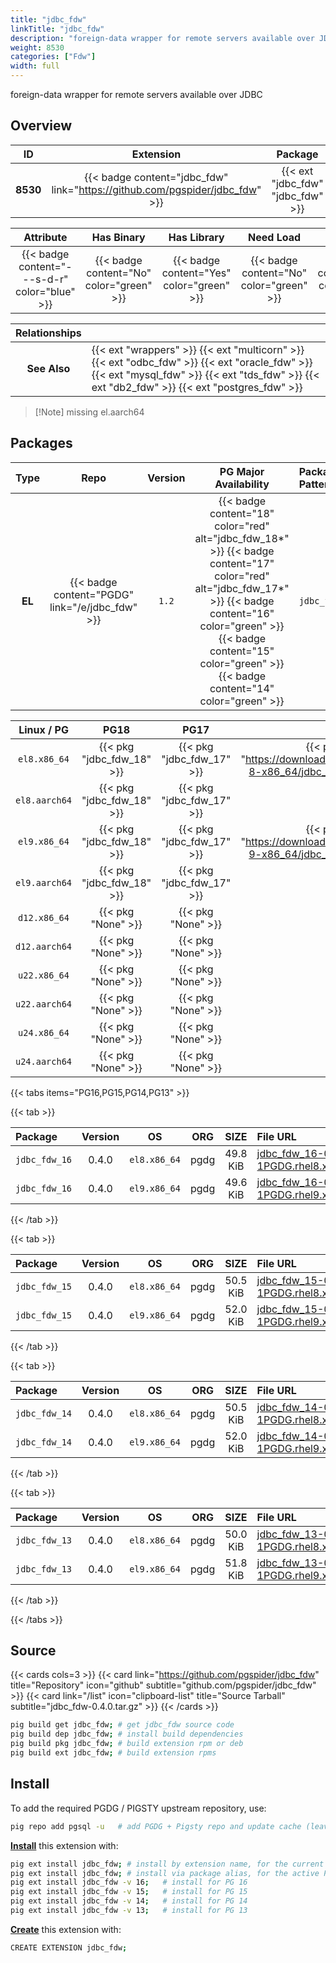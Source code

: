 ```yaml
---
title: "jdbc_fdw"
linkTitle: "jdbc_fdw"
description: "foreign-data wrapper for remote servers available over JDBC"
weight: 8530
categories: ["Fdw"]
width: full
---
```


foreign-data wrapper for remote servers available over JDBC

## Overview

|    ID    | Extension |  Package   | Version |        Category        |           License            |       Language       |
|:--------:|:---------:|:----------:|:-------:|:----------------------:|:----------------------------:|:--------------------:|
| **8530** | {{< badge content="jdbc_fdw" link="https://github.com/pgspider/jdbc_fdw" >}} | {{< ext "jdbc_fdw" "jdbc_fdw" >}} | `1.2` | {{< category "FDW" >}} | {{< license "PostgreSQL" >}} | {{< language "C" >}} |


|  Attribute | Has Binary | Has Library | Need Load | Has DDL | Relocatable | Trusted |
|:----------:|:----------:|:-----------:|:---------:|:-------:|:-----------:|:-------:|
| {{< badge content="---s-d-r" color="blue" >}} | {{< badge content="No" color="green" >}} | {{< badge content="Yes" color="green" >}} | {{< badge content="No" color="green" >}} | {{< badge content="Yes" color="green" >}} | {{< badge content="yes" color="green" >}} | {{< badge content="no" color="red" >}} |


| **Relationships** |   |
|:-----------------:|:----|
|   **See Also**    | {{< ext "wrappers" >}} {{< ext "multicorn" >}} {{< ext "odbc_fdw" >}} {{< ext "oracle_fdw" >}} {{< ext "mysql_fdw" >}} {{< ext "tds_fdw" >}} {{< ext "db2_fdw" >}} {{< ext "postgres_fdw" >}} |

> [!Note] missing el.aarch64


## Packages

| Type | Repo | Version | PG Major Availability | Package Pattern | Dependencies |
|:----:|:----:|:-------:|:---------------------:|:----------------|:------------:|
| **EL** | {{< badge content="PGDG" link="/e/jdbc_fdw" >}} | `1.2` | {{< badge content="18" color="red" alt="jdbc_fdw_18*" >}} {{< badge content="17" color="red" alt="jdbc_fdw_17*" >}} {{< badge content="16" color="green" >}} {{< badge content="15" color="green" >}} {{< badge content="14" color="green" >}} | `jdbc_fdw_$v*` | `java-11-openjdk-headless` |


| **Linux** / **PG** |                  **PG18**                   |                  **PG17**                   |                  **PG16**                   |                  **PG15**                   |                  **PG14**                   |
|:------------------:|:-------------------------------------------:|:-------------------------------------------:|:-------------------------------------------:|:-------------------------------------------:|:-------------------------------------------:|
|    `el8.x86_64`    |    {{< pkg "jdbc_fdw_18" >}}     |    {{< pkg "jdbc_fdw_17" >}}     | {{< pkg "jdbc_fdw_16" "0.4.0" "pgdg" "https://download.postgresql.org/pub/repos/yum/16/redhat/rhel-8-x86_64/jdbc_fdw_16-0.4.0-1PGDG.rhel8.x86_64.rpm" >}} | {{< pkg "jdbc_fdw_15" "0.4.0" "pgdg" "https://download.postgresql.org/pub/repos/yum/15/redhat/rhel-8-x86_64/jdbc_fdw_15-0.4.0-1PGDG.rhel8.x86_64.rpm" >}} | {{< pkg "jdbc_fdw_14" "0.4.0" "pgdg" "https://download.postgresql.org/pub/repos/yum/14/redhat/rhel-8-x86_64/jdbc_fdw_14-0.4.0-1PGDG.rhel8.x86_64.rpm" >}} |
|    `el8.aarch64`    |    {{< pkg "jdbc_fdw_18" >}}     |    {{< pkg "jdbc_fdw_17" >}}     |    {{< pkg "jdbc_fdw_16" >}}     |    {{< pkg "jdbc_fdw_15" >}}     |    {{< pkg "jdbc_fdw_14" >}}     |
|    `el9.x86_64`    |    {{< pkg "jdbc_fdw_18" >}}     |    {{< pkg "jdbc_fdw_17" >}}     | {{< pkg "jdbc_fdw_16" "0.4.0" "pgdg" "https://download.postgresql.org/pub/repos/yum/16/redhat/rhel-9-x86_64/jdbc_fdw_16-0.4.0-1PGDG.rhel9.x86_64.rpm" >}} | {{< pkg "jdbc_fdw_15" "0.4.0" "pgdg" "https://download.postgresql.org/pub/repos/yum/15/redhat/rhel-9-x86_64/jdbc_fdw_15-0.4.0-1PGDG.rhel9.x86_64.rpm" >}} | {{< pkg "jdbc_fdw_14" "0.4.0" "pgdg" "https://download.postgresql.org/pub/repos/yum/14/redhat/rhel-9-x86_64/jdbc_fdw_14-0.4.0-1PGDG.rhel9.x86_64.rpm" >}} |
|    `el9.aarch64`    |    {{< pkg "jdbc_fdw_18" >}}     |    {{< pkg "jdbc_fdw_17" >}}     |    {{< pkg "jdbc_fdw_16" >}}     |    {{< pkg "jdbc_fdw_15" >}}     |    {{< pkg "jdbc_fdw_14" >}}     |
|    `d12.x86_64`    |    {{< pkg "None" >}}     |    {{< pkg "None" >}}     |    {{< pkg "None" >}}     |    {{< pkg "None" >}}     |    {{< pkg "None" >}}     |
|    `d12.aarch64`    |    {{< pkg "None" >}}     |    {{< pkg "None" >}}     |    {{< pkg "None" >}}     |    {{< pkg "None" >}}     |    {{< pkg "None" >}}     |
|    `u22.x86_64`    |    {{< pkg "None" >}}     |    {{< pkg "None" >}}     |    {{< pkg "None" >}}     |    {{< pkg "None" >}}     |    {{< pkg "None" >}}     |
|    `u22.aarch64`    |    {{< pkg "None" >}}     |    {{< pkg "None" >}}     |    {{< pkg "None" >}}     |    {{< pkg "None" >}}     |    {{< pkg "None" >}}     |
|    `u24.x86_64`    |    {{< pkg "None" >}}     |    {{< pkg "None" >}}     |    {{< pkg "None" >}}     |    {{< pkg "None" >}}     |    {{< pkg "None" >}}     |
|    `u24.aarch64`    |    {{< pkg "None" >}}     |    {{< pkg "None" >}}     |    {{< pkg "None" >}}     |    {{< pkg "None" >}}     |    {{< pkg "None" >}}     |


{{< tabs items="PG16,PG15,PG14,PG13" >}}


{{< tab >}}

| **Package** | **Version** | **OS** | **ORG** | **SIZE** | **File URL** |
|:------------|:-----------:|:------:|:-------:|:--------:|:-------------|
| `jdbc_fdw_16` | 0.4.0 | `el8.x86_64` | pgdg | 49.8 KiB | [jdbc_fdw_16-0.4.0-1PGDG.rhel8.x86_64.rpm](https://download.postgresql.org/pub/repos/yum/16/redhat/rhel-8-x86_64/jdbc_fdw_16-0.4.0-1PGDG.rhel8.x86_64.rpm) |
| `jdbc_fdw_16` | 0.4.0 | `el9.x86_64` | pgdg | 49.6 KiB | [jdbc_fdw_16-0.4.0-1PGDG.rhel9.x86_64.rpm](https://download.postgresql.org/pub/repos/yum/16/redhat/rhel-9-x86_64/jdbc_fdw_16-0.4.0-1PGDG.rhel9.x86_64.rpm) |

{{< /tab >}}

{{< tab >}}

| **Package** | **Version** | **OS** | **ORG** | **SIZE** | **File URL** |
|:------------|:-----------:|:------:|:-------:|:--------:|:-------------|
| `jdbc_fdw_15` | 0.4.0 | `el8.x86_64` | pgdg | 50.5 KiB | [jdbc_fdw_15-0.4.0-1PGDG.rhel8.x86_64.rpm](https://download.postgresql.org/pub/repos/yum/15/redhat/rhel-8-x86_64/jdbc_fdw_15-0.4.0-1PGDG.rhel8.x86_64.rpm) |
| `jdbc_fdw_15` | 0.4.0 | `el9.x86_64` | pgdg | 52.0 KiB | [jdbc_fdw_15-0.4.0-1PGDG.rhel9.x86_64.rpm](https://download.postgresql.org/pub/repos/yum/15/redhat/rhel-9-x86_64/jdbc_fdw_15-0.4.0-1PGDG.rhel9.x86_64.rpm) |

{{< /tab >}}

{{< tab >}}

| **Package** | **Version** | **OS** | **ORG** | **SIZE** | **File URL** |
|:------------|:-----------:|:------:|:-------:|:--------:|:-------------|
| `jdbc_fdw_14` | 0.4.0 | `el8.x86_64` | pgdg | 50.5 KiB | [jdbc_fdw_14-0.4.0-1PGDG.rhel8.x86_64.rpm](https://download.postgresql.org/pub/repos/yum/14/redhat/rhel-8-x86_64/jdbc_fdw_14-0.4.0-1PGDG.rhel8.x86_64.rpm) |
| `jdbc_fdw_14` | 0.4.0 | `el9.x86_64` | pgdg | 52.0 KiB | [jdbc_fdw_14-0.4.0-1PGDG.rhel9.x86_64.rpm](https://download.postgresql.org/pub/repos/yum/14/redhat/rhel-9-x86_64/jdbc_fdw_14-0.4.0-1PGDG.rhel9.x86_64.rpm) |

{{< /tab >}}

{{< tab >}}

| **Package** | **Version** | **OS** | **ORG** | **SIZE** | **File URL** |
|:------------|:-----------:|:------:|:-------:|:--------:|:-------------|
| `jdbc_fdw_13` | 0.4.0 | `el8.x86_64` | pgdg | 50.0 KiB | [jdbc_fdw_13-0.4.0-1PGDG.rhel8.x86_64.rpm](https://download.postgresql.org/pub/repos/yum/13/redhat/rhel-8-x86_64/jdbc_fdw_13-0.4.0-1PGDG.rhel8.x86_64.rpm) |
| `jdbc_fdw_13` | 0.4.0 | `el9.x86_64` | pgdg | 51.8 KiB | [jdbc_fdw_13-0.4.0-1PGDG.rhel9.x86_64.rpm](https://download.postgresql.org/pub/repos/yum/13/redhat/rhel-9-x86_64/jdbc_fdw_13-0.4.0-1PGDG.rhel9.x86_64.rpm) |

{{< /tab >}}

{{< /tabs >}}

## Source

{{< cards cols=3 >}}
{{< card link="https://github.com/pgspider/jdbc_fdw" title="Repository" icon="github" subtitle="github.com/pgspider/jdbc_fdw" >}}
{{< card link="/list" icon="clipboard-list"  title="Source Tarball" subtitle="jdbc_fdw-0.4.0.tar.gz" >}}
{{< /cards >}}


```bash
pig build get jdbc_fdw; # get jdbc_fdw source code
pig build dep jdbc_fdw; # install build dependencies
pig build pkg jdbc_fdw; # build extension rpm or deb
pig build ext jdbc_fdw; # build extension rpms
```


## Install

To add the required PGDG / PIGSTY upstream repository, use:

```bash
pig repo add pgsql -u   # add PGDG + Pigsty repo and update cache (leave existing repos)
```

[**Install**](https://ext.pgsty.com/usage/install) this extension with:

```bash
pig ext install jdbc_fdw; # install by extension name, for the current active PG version
pig ext install jdbc_fdw; # install via package alias, for the active PG version
pig ext install jdbc_fdw -v 16;   # install for PG 16
pig ext install jdbc_fdw -v 15;   # install for PG 15
pig ext install jdbc_fdw -v 14;   # install for PG 14
pig ext install jdbc_fdw -v 13;   # install for PG 13

```

[**Create**](https://ext.pgsty.com/usage/create) this extension with:

```bash
CREATE EXTENSION jdbc_fdw;
```

